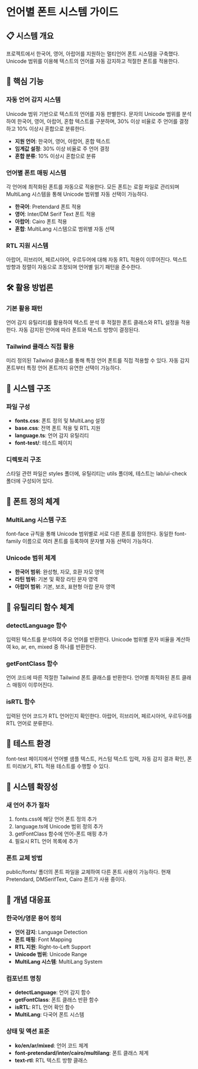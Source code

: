 # 언어별 폰트 시스템 가이드

## 📋 시스템 개요

프로젝트에서 한국어, 영어, 아랍어를 지원하는 멀티언어 폰트 시스템을 구축했다. Unicode 범위를 이용해 텍스트의 언어를 자동 감지하고 적절한 폰트를 적용한다.

## 🎯 핵심 기능

### 자동 언어 감지 시스템

Unicode 범위 기반으로 텍스트의 언어를 자동 판별한다. 문자의 Unicode 범위를 분석하여 한국어, 영어, 아랍어, 혼합 텍스트를 구분하며, 30% 이상 비율로 주 언어를 결정하고 10% 이상시 혼합으로 분류한다.

- **지원 언어**: 한국어, 영어, 아랍어, 혼합 텍스트
- **임계값 설정**: 30% 이상 비율로 주 언어 결정
- **혼합 분류**: 10% 이상시 혼합으로 분류

### 언어별 폰트 매핑 시스템

각 언어에 최적화된 폰트를 자동으로 적용한다. 모든 폰트는 로컬 파일로 관리되며 MultiLang 시스템을 통해 Unicode 범위별 자동 선택이 가능하다.

- **한국어**: Pretendard 폰트 적용
- **영어**: Inter/DM Serif Text 폰트 적용  
- **아랍어**: Cairo 폰트 적용
- **혼합**: MultiLang 시스템으로 범위별 자동 선택

### RTL 지원 시스템

아랍어, 히브리어, 페르시아어, 우르두어에 대해 자동 RTL 적용이 이루어진다. 텍스트 방향과 정렬이 자동으로 조정되며 언어별 읽기 패턴을 준수한다.

## 🛠️ 활용 방법론

### 기본 활용 패턴

언어 감지 유틸리티를 활용하여 텍스트 분석 후 적절한 폰트 클래스와 RTL 설정을 적용한다. 자동 감지된 언어에 따라 폰트와 텍스트 방향이 결정된다.

### Tailwind 클래스 직접 활용

미리 정의된 Tailwind 클래스를 통해 특정 언어 폰트를 직접 적용할 수 있다. 자동 감지 폰트부터 특정 언어 폰트까지 유연한 선택이 가능하다.

## 📁 시스템 구조

### 파일 구성

- **fonts.css**: 폰트 정의 및 MultiLang 설정
- **base.css**: 전역 폰트 적용 및 RTL 지원  
- **language.ts**: 언어 감지 유틸리티
- **font-test/**: 테스트 페이지

### 디렉토리 구조

스타일 관련 파일은 styles 폴더에, 유틸리티는 utils 폴더에, 테스트는 lab/ui-check 폴더에 구성되어 있다.

## 🎨 폰트 정의 체계

### MultiLang 시스템 구조

font-face 규칙을 통해 Unicode 범위별로 서로 다른 폰트를 정의한다. 동일한 font-family 이름으로 여러 폰트를 등록하여 문자별 자동 선택이 가능하다.

### Unicode 범위 체계

- **한국어 범위**: 완성형, 자모, 호환 자모 영역
- **라틴 범위**: 기본 및 확장 라틴 문자 영역  
- **아랍어 범위**: 기본, 보조, 표현형 아랍 문자 영역

## 🔧 유틸리티 함수 체계

### detectLanguage 함수

입력된 텍스트를 분석하여 주요 언어를 반환한다. Unicode 범위별 문자 비율을 계산하여 ko, ar, en, mixed 중 하나를 반환한다.

### getFontClass 함수

언어 코드에 따른 적절한 Tailwind 폰트 클래스를 반환한다. 언어별 최적화된 폰트 클래스 매핑이 이루어진다.

### isRTL 함수

입력된 언어 코드가 RTL 언어인지 확인한다. 아랍어, 히브리어, 페르시아어, 우르두어를 RTL 언어로 분류한다.

## 🧪 테스트 환경

font-test 페이지에서 언어별 샘플 텍스트, 커스텀 텍스트 입력, 자동 감지 결과 확인, 폰트 미리보기, RTL 적용 테스트를 수행할 수 있다.

## 🔄 시스템 확장성

### 새 언어 추가 절차

1. fonts.css에 해당 언어 폰트 정의 추가
2. language.ts에 Unicode 범위 정의 추가
3. getFontClass 함수에 언어-폰트 매핑 추가
4. 필요시 RTL 언어 목록에 추가

### 폰트 교체 방법

public/fonts/ 폴더의 폰트 파일을 교체하여 다른 폰트 사용이 가능하다. 현재 Pretendard, DMSerifText, Cairo 폰트가 사용 중이다.

## 📖 개념 대응표

### 한국어/영문 용어 정의

- **언어 감지**: Language Detection
- **폰트 매핑**: Font Mapping  
- **RTL 지원**: Right-to-Left Support
- **Unicode 범위**: Unicode Range
- **MultiLang 시스템**: MultiLang System

### 컴포넌트 명칭

- **detectLanguage**: 언어 감지 함수
- **getFontClass**: 폰트 클래스 반환 함수
- **isRTL**: RTL 언어 확인 함수
- **MultiLang**: 다국어 폰트 시스템

### 상태 및 액션 표준

- **ko/en/ar/mixed**: 언어 코드 체계
- **font-pretendard/inter/cairo/multilang**: 폰트 클래스 체계
- **text-rtl**: RTL 텍스트 방향 클래스 